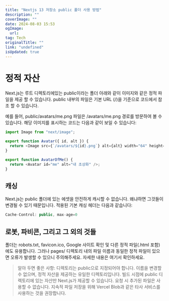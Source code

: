 ```yaml
---
title: "Nextjs 13 저장소 public 폴더 사용 방법"
description: ""
coverImage: ""
date: 2024-08-03 15:53
ogImage: 
  url: 
tag: Tech
originalTitle: ""
link: "undefined"
isUpdated: true
---
```






# 정적 자산

Next.js는 루트 디렉토리에있는 public이라는 폴더 아래와 같이 이미지와 같은 정적 파일을 제공 할 수 있습니다. public 내부의 파일은 기본 URL (/)을 기준으로 코드에서 참조 할 수 있습니다.

예를 들어, public/avatars/me.png 파일은 /avatars/me.png 경로를 방문하여 볼 수 있습니다. 해당 이미지를 표시하는 코드는 다음과 같이 보일 수 있습니다:

```js
import Image from "next/image";

export function Avatar({ id, alt }) {
  return <Image src={`/avatars/${id}.png`} alt={alt} width="64" height="64" />;
}

export function AvatarOfMe() {
  return <Avatar id="me" alt="내 초상화" />;
}
```

<div class="content-ad"></div>

## 캐싱

Next.js는 public 폴더에 있는 에셋을 안전하게 캐시할 수 없습니다. 왜냐하면 그것들이 변경될 수 있기 때문입니다. 적용된 기본 캐싱 헤더는 다음과 같습니다:

```js
Cache-Control: public, max-age=0
```

## 로봇, 파비콘, 그리고 그 외의 것들

<div class="content-ad"></div>

폴더는 robots.txt, favicon.ico, Google 사이트 확인 및 다른 정적 파일(.html 포함)에도 유용합니다. 그러나 pages/ 디렉토리 내의 파일 이름과 동일한 정적 파일이 있으면 오류가 발생할 수 있으니 주의해주세요. 자세한 내용은 여기서 확인하세요.

> 알아 두면 좋은 사항:
> 디렉토리는 public으로 지정되어야 합니다. 이름을 변경할 수 없으며, 정적 자산을 제공하는 유일한 디렉토리입니다.
> 빌드 시점에 public 디렉토리에 있는 자산만 Next.js가 제공할 수 있습니다. 요청 시 추가된 파일은 사용할 수 없습니다. 지속적 파일 저장을 위해 Vercel Blob과 같은 타사 서비스를 사용하는 것을 권장합니다.

<div class="content-ad"></div>
